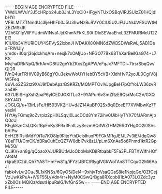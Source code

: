 -----BEGIN AGE ENCRYPTED FILE-----
YWdlLWVuY3J5cHRpb24ub3JnL3YxCi0+IFgyNTUxOSBqVlRJSUlzZ01HQjdlbHYr
VFBLMTZTNmdUc3ljeHhFb0J5U3hwNzBuRVY0ClU5U2JFUUNsbVFSUWtMZEZMSklK
V2h6Q1lpVllFYUdmWlNva1JjdXhmNFkKLS0tIDlxSEVaaEhxL3ZFMURMcU12ZEI3
K1U0b3VlYURlOUY4SFVyS2lxbnJHVDAKX8OMN6dZWBSDWsRwLj5AB1DeaFRWIJly
ymds+iI0qrj3ojdckhqAm+nexjk7xOMjUo+NFGO77Bx68ThXarBeilGaG74+L7KS
MvjhaDRkNpQ/5rhArvD8tU2geYbZKxsZgAPW/eFqJx7MFTDl+7trsrSbqQw/QjQR
lVnQ4urFRHiV09yB68gYOu3ekwWoUYHebBY5cVB+XldhHvP2yoJL0Cg/V8jW5Feq
8uVLo2ZS2tz9XVJ9fDebApzrBSKRZt/MQMPTOvlVJpgBeH7pQfYoLW36zvRza49F
637UBiSHgXsh2paP6ylCEDJOXITLc3+9YAPur6vSmZRzE8QsrMoC2V/GXQShYJ4O
JOGLGj/u+13irLsFe/Hl59BVK2HU+dJZ14AuBF02Sx8q0EoeEF7XVMbwKz7FyexM
HYtAyFGmq9oZvrpiz2pHXLSqvj0LucDCd8Ym72ihv0UibHyTYX70fJARmAjpQ0cU
KFgk8zeCsLQKsfBpFnKy3FRx3FntLzySezmAQifWZfHM26R0YHgXO2l0SVsbAlPw
EcHZ8IRsitMdY9iTa7KO8Ip9RijqYthDelslhuxP9FGkMRgJEfJL7v3iE/JdqQw8
Y8eFFU/CmCK/dBRaCuhEcQZ7W0dbI7vk8zLI/pLm6XnAe5o6Phmd1ktR2GpM/5Q/
QLiKV+an8g/qQoaoXVJURBUtMJoObbMxKDiIRtbabkF5Fa3PLFBTXWIfhHOfAR4M
rkjraEtC2dLQh7YA8THmFw81q/iFYztJBfC/RlygIVGkWoTAn8TTCquG2Mi6AaJI
fabk4vLvr2OuJ5L1xKNSs/6QyO5/Del4+9xhjvToVsaQGsS8ie1NpjqGq/OZfCej
VzUwKkPuA+iV9F55LyVdn4rr+NyM0CSwQrBga8RXcpb81bA073LOZdc3yzxZb0Os
MQiOz/dsutHpuRalG/IvfGnS5w==
-----END AGE ENCRYPTED FILE-----
